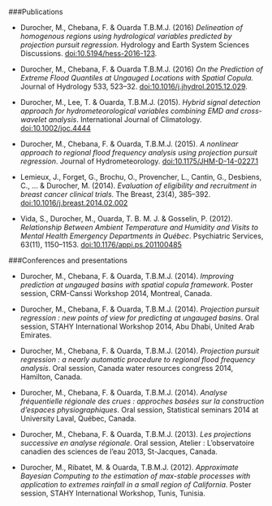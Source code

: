 <!-- Section -->

###Publications
- Durocher, M., Chebana, F. & Ouarda T.B.M.J. (2016) *Delineation of homogenous regions using hydrological variables predicted by projection pursuit regression.* Hydrology and Earth System Sciences Discussions. [doi:10.5194/hess-2016-123](https://doi.org/10.5194/hess-2016-123).

- Durocher, M., Chebana, F. & Ouarda T.B.M.J. (2016) *On the Prediction of Extreme Flood Quantiles at Ungauged Locations with Spatial Copula.* Journal of Hydrology 533, 523–32. [doi:10.1016/j.jhydrol.2015.12.029](https://doi.org/10.1016/j.jhydrol.2015.12.029).

- Durocher, M., Lee, T. & Ouarda, T.B.M.J. (2015). *Hybrid signal detection approach for hydrometeorological variables combining EMD and cross-wavelet analysis*. International Journal of Climatology. [doi:10.1002/joc.4444](https://doi.org/10.1002/joc.4444)

- Durocher, M., Chebana, F. & Ouarda, T.B.M.J. (2015). *A nonlinear approach to regional flood frequency analysis using projection pursuit regression*. Journal of Hydrometeorology. [doi:10.1175/JHM-D-14-0227.1](https://doi.org/10.1175/JHM-D-14-0227.1) 

- Lemieux, J., Forget, G., Brochu, O., Provencher, L., Cantin, G., Desbiens, C., ... & Durocher, M. (2014). *Evaluation of eligibility and recruitment in breast cancer clinical trials*. The Breast, 23(4), 385–392. [doi:10.1016/j.breast.2014.02.002](https://doi.org/10.1016/j.breast.2014.02.002)

- Vida, S., Durocher, M., Ouarda, T. B. M. J. & Gosselin, P. (2012). *Relationship Between Ambient Temperature and Humidity and Visits to Mental Health Emergency Departments in Québec*. Psychiatric Services, 63(11), 1150–1153. [doi:10.1176/appi.ps.201100485](https://doi.org/10.1176/appi.ps.201100485)
 
###Conferences and presentations

- Durocher, M., Chebana, F. & Ouarda, T.B.M.J. (2014). *Improving prediction at ungauged basins with spatial copula framework*. Poster session, CRM-Canssi Workshop 2014, Montreal, Canada.

- Durocher, M., Chebana, F. & Ouarda, T.B.M.J. (2014). *Projection pursuit regression : new points of view for predicting at ungauged basins*. Oral session, STAHY International Workshop 2014, Abu Dhabi, United Arab Emirates.

- Durocher, M., Chebana, F. & Ouarda, T.B.M.J. (2014). *Projection pursuit regression : a nearly automatic procedure to regional flood frequency analysis*. Oral session, Canada water resources congress 2014, Hamilton, Canada.

- Durocher, M., Chebana, F. & Ouarda, T.B.M.J. (2014). *Analyse fréquentielle régionale des crues : approches basées sur la construction d’espaces physiographiques*. Oral session, Statistical seminars 2014 at University Laval, Québec, Canada.

- Durocher, M., Chebana, F. & Ouarda, T.B.M.J. (2013). *Les projections successive en analyse régionale*. Oral session, Atelier : L’observatoire canadien des sciences de l’eau 2013, St-Jacques, Canada.

- Durocher, M., Ribatet, M. & Ouarda, T.B.M.J. (2012). *Approximate Bayesian Computing to the estimation of max-stable processes with application to extremes rainfall in a small region of California*. Poster session, STAHY International Workshop, Tunis, Tunisia.
